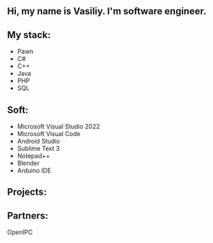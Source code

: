 ## Hi, my name is Vasiliy. I'm software engineer.

## My stack: 
 - Pawn
 - C#
 - C++
 - Java
 - PHP
 - SQL
## Soft:
 - Microsoft Visual Studio 2022
 - Microsoft Visual Code
 - Android Studio
 - Sublime Text 3
 - Notepad++
 - Blender
 - Arduino IDE
## Projects:


## Partners:
OpenIPC
